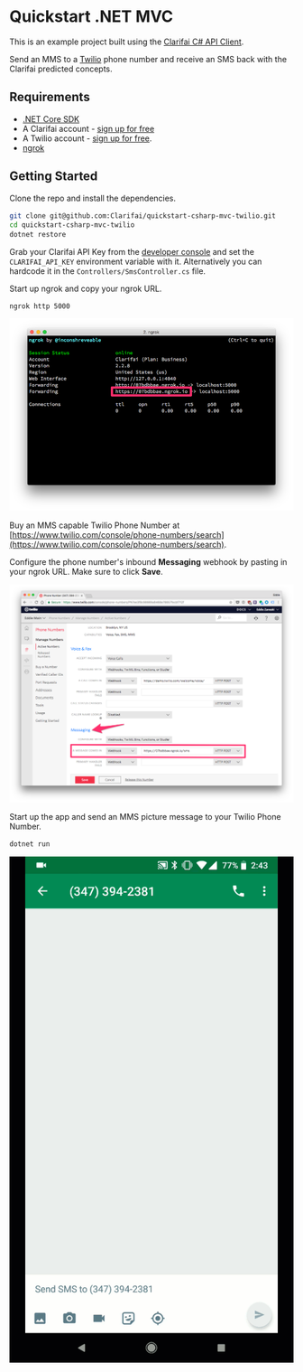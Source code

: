 # Quickstart .NET MVC

This is an example project built using the [Clarifai C# API Client](https://github.com/clarifai/clarifai-csharp).

Send an MMS to a [Twilio](https://twilio.com) phone number and receive an SMS back with the Clarifai predicted concepts.

## Requirements

* [.NET Core SDK](https://www.microsoft.com/net/download/)
* A Clarifai account - [sign up for free](https://clarifai.com/developer/account/signup?utm_source=github&utm_medium=readme&utm_campaign=clarifai%2Fquickstart-dotnet-mvc)
* A Twilio account - [sign up for free](https://www.twilio.com/try-twilio).
* [ngrok](https://ngrok.com/)

## Getting Started

Clone the repo and install the dependencies.

```bash
git clone git@github.com:Clarifai/quickstart-csharp-mvc-twilio.git
cd quickstart-csharp-mvc-twilio
dotnet restore
```

Grab your Clarifai API Key from the [developer console](https://clarifai.com/developer/account/keys) and set the `CLARIFAI_API_KEY` environment variable with it. Alternatively you can hardcode it in the `Controllers/SmsController.cs` file.

Start up ngrok and copy your ngrok URL.

```
ngrok http 5000
```

![ngrok](images/ngrok.png)

Buy an MMS capable Twilio Phone Number at [https://www.twilio.com/console/phone-numbers/search](https://www.twilio.com/console/phone-numbers/search).

Configure the phone number's inbound **Messaging** webhook by pasting in your ngrok URL. Make sure to click **Save**.

![twilio](images/twilio.png)

Start up the app and send an MMS picture message to your Twilio Phone Number.

```bash
dotnet run
```

![demo](images/demo.gif)